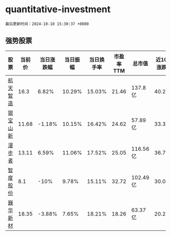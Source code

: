 # quantitative-investment

`最后更新时间：2024-10-10 15:30:37 +0800`

## 强势股票

|股票|当前价|当日涨跌幅|当日振幅|当日换手率|市盈率TTM|总市值|近10日涨跌幅|
|----|----|----|----|----|----|----|----|
|[航天智造](https://xueqiu.com/S/SZ300446)|16.3|6.82%|10.29%|15.03%|21.46|137.8亿|40.28%|
|[银宝山新](https://xueqiu.com/S/SZ002786)|11.68|-1.18%|10.15%|16.42%|24.62|57.89亿|33.33%|
|[漫步者](https://xueqiu.com/S/SZ002351)|13.11|6.59%|11.06%|17.52%|25.05|116.56亿|36.7%|
|[智度股份](https://xueqiu.com/S/SZ000676)|8.1|-10%|9.78%|15.11%|32.72|102.49亿|30.02%|
|[巍华新材](https://xueqiu.com/S/SH603310)|18.35|-3.88%|7.65%|18.21%|18.26|63.37亿|20.25%|
